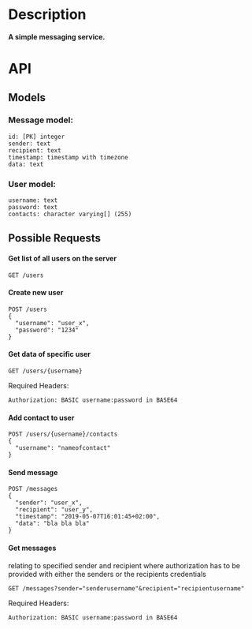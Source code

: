 # Description
#### A simple messaging service.

# API
## Models
### Message model:
    id: [PK] integer
    sender: text
    recipient: text
    timestamp: timestamp with timezone
    data: text

### User model:
    username: text
    password: text
    contacts: character varying[] (255)


## Possible Requests

#### Get list of all users on the server
    GET /users

#### Create new user
    POST /users
    {
      "username": "user_x",
      "password": "1234"
    }

#### Get data of specific user
    GET /users/{username}
Required Headers:

    Authorization: BASIC username:password in BASE64


#### Add contact to user
    POST /users/{username}/contacts
    {
      "username": "nameofcontact"
    }


#### Send message
    POST /messages
    {
      "sender": "user_x",
      "recipient": "user_y",
      "timestamp": "2019-05-07T16:01:45+02:00",
      "data": "bla bla bla"
    }


#### Get messages
relating to specified sender and recipient
where authorization has to be provided with either the
senders or the recipients credentials

    GET /messages?sender="senderusername"&recipient="recipientusername"
Required Headers:

    Authorization: BASIC username:password in BASE64
